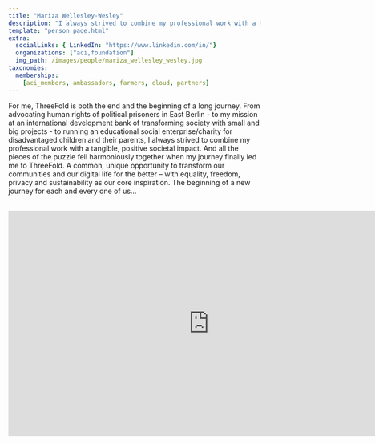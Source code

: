 ```yaml
---
title: "Mariza Wellesley-Wesley"
description: "I always strived to combine my professional work with a tangible, positive societal impact."
template: "person_page.html"
extra:
  socialLinks: { LinkedIn: "https://www.linkedin.com/in/"}
  organizations: ["aci,foundation"]
  img_path: /images/people/mariza_wellesley_wesley.jpg
taxonomies:
  memberships:
    [aci_members, ambassadors, farmers, cloud, partners]
---
```


For me, ThreeFold is both the end and the beginning of a long journey. From advocating human rights of political prisoners in East Berlin - to my mission at an international development bank of transforming society with small and big projects - to running an educational social enterprise/charity for disadvantaged children and their parents, I always strived to combine my professional work with a tangible, positive societal impact. And all the pieces of the puzzle fell harmoniously together when my journey finally led me to ThreeFold. A common, unique opportunity to transform our communities and our digital life for the better – with equality, freedom, privacy and sustainability as our core inspiration. The beginning of a new journey for each and every one of us…

<BR>
<div class="aspect-w-16 aspect-h-9">
<iframe src="https://player.vimeo.com/video/413196271" width="800" height="450" frameborder="0" allow="autoplay; fullscreen" allowfullscreen></iframe>
</div>
<BR>
